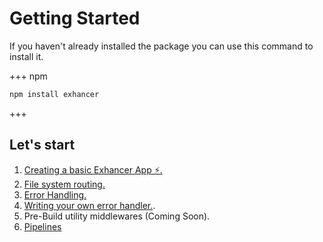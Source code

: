 # Getting Started

If you haven't already installed the package you can use this command to install it.

+++ npm

```bash
npm install exhancer
```

+++

## Let's start

1. [Creating a basic Exhancer App ⚡. ]("/getting-started/basic-exhancer-app")
2. [File system routing. ]("/")
3. [Error Handling.]("/")
4. [Writing your own error handler.]("/").
5. Pre-Build utility middlewares (Coming Soon).
6. [Pipelines]("/")
